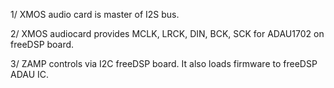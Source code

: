 1/ XMOS audio card is master of I2S bus.
  
2/ XMOS audiocard provides MCLK, LRCK, DIN, BCK, SCK for ADAU1702 on freeDSP board. 
  
3/ ZAMP controls via I2C freeDSP board. It also loads firmware to freeDSP ADAU IC.

